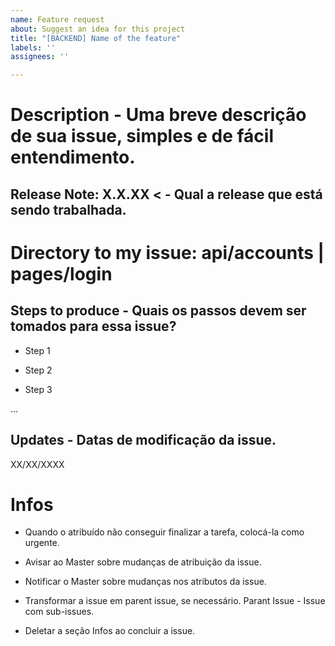 ```yaml
---
name: Feature request
about: Suggest an idea for this project
title: "[BACKEND] Name of the feature"
labels: ''
assignees: ''

---
```


# Description - Uma breve descrição de sua issue, simples e de fácil entendimento.

## Release Note: X.X.XX  < - Qual a release que está sendo trabalhada.

# Directory to my issue: api/accounts | pages/login

## Steps to produce - Quais os passos devem ser tomados para essa issue?

- Step 1 

- Step 2 

- Step 3

…

## Updates - Datas de modificação da issue.
XX/XX/XXXX

# Infos

- Quando o atribuído não conseguir finalizar a tarefa, colocá-la como urgente.

- Avisar ao Master sobre mudanças de atribuição da issue.

- Notificar o Master sobre mudanças nos atributos da issue.

- Transformar a issue em parent issue, se necessário. Parant Issue - Issue com sub-issues.

- Deletar a seção Infos ao concluir a issue.
